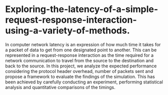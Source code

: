 # Exploring-the-latency-of-a-simple-request-response-interaction-using-a-variety-of-methods.



In computer network latency is an expression of how much time it takes for a packet of data to get from one designated point to another. This can be represented in a request-response interaction as the time required for a network communication to travel from the source to the destination and back to the source. In this project, we analyze the expected performance considering the protocol header overhead, number of packets sent and propose a framework to evaluate the findings of the simulation. This has been achieved by carefully conducting an experiment, performing statistical analysis and quantitative comparisons of the timings.

